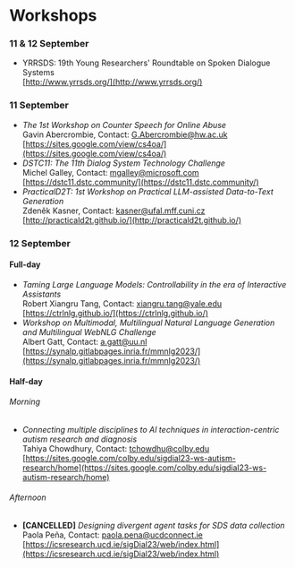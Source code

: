 # Workshops

### 11 & 12 September
- YRRSDS: 19th Young Researchers' Roundtable on Spoken Dialogue Systems  
[http://www.yrrsds.org/](http://www.yrrsds.org/)

### 11 September
- *The 1st Workshop on Counter Speech for Online Abuse*  
Gavin Abercrombie, Contact: <G.Abercrombie@hw.ac.uk>  
[https://sites.google.com/view/cs4oa/](https://sites.google.com/view/cs4oa/)
- *DSTC11: The 11th Dialog System Technology Challenge*  
Michel Galley, Contact: <mgalley@microsoft.com>  
[https://dstc11.dstc.community/](https://dstc11.dstc.community/)
- *PracticalD2T: 1st Workshop on Practical LLM-assisted Data-to-Text Generation*  
Zdeněk Kasner, Contact: <kasner@ufal.mff.cuni.cz>  
[http://practicald2t.github.io/](http://practicald2t.github.io/)

### 12 September

#### Full-day
- *Taming Large Language Models: Controllability in the era of Interactive Assistants*  
Robert Xiangru Tang, Contact: <xiangru.tang@yale.edu>  
[https://ctrlnlg.github.io/](https://ctrlnlg.github.io/)
- *Workshop on Multimodal, Multilingual Natural Language Generation and Multilingual WebNLG Challenge*  
Albert Gatt, Contact: <a.gatt@uu.nl>  
[https://synalp.gitlabpages.inria.fr/mmnlg2023/](https://synalp.gitlabpages.inria.fr/mmnlg2023/)

#### Half-day
###### Morning
- *Connecting multiple disciplines to AI techniques in interaction-centric autism research and diagnosis*  
Tahiya Chowdhury, Contact: <tchowdhu@colby.edu>  
[https://sites.google.com/colby.edu/sigdial23-ws-autism-research/home](https://sites.google.com/colby.edu/sigdial23-ws-autism-research/home)

###### Afternoon
- **[CANCELLED]** *Designing divergent agent tasks for SDS data collection*  
Paola Peña, Contact: <paola.pena@ucdconnect.ie>  
[https://icsresearch.ucd.ie/sigDial23/web/index.html](https://icsresearch.ucd.ie/sigDial23/web/index.html)

